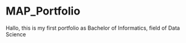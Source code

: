 # MAP_Portfolio
Hallo, this is my first portfolio as Bachelor of Informatics, field of Data Science
